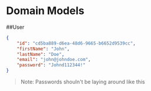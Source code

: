 # Domain Models

##User

```json
{
    "id": "cd5ba889-d6ea-48d6-9665-b6652d9539cc",
    "firstName": "John",
    "lastName": "Doe",
    "email": "john@johndoe.com",
    "password": "Johnd112344!"
}
```

>Note: Passwords shouln't be laying around like this
